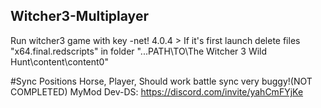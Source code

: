 ## Witcher3-Multiplayer 
Run witcher3 game with key -net!
4.0.4 > If it's first launch delete files "x64.final.redscripts" in folder "...PATH\TO\The Witcher 3 Wild Hunt\content\content0"

#Sync Positions Horse, Player, 
Should work battle sync very buggy!(NOT COMPLETED)
MyMod Dev-DS: https://discord.com/invite/yahCmFYjKe
